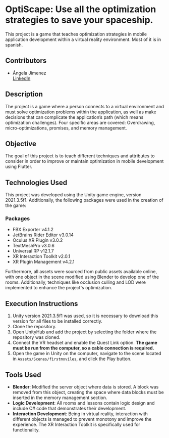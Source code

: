 
# **OptiScape: Use all the optimization strategies to save your spaceship.**

This project is a game that teaches optimization strategies in mobile application development within a virtual reality environment. Most of it is in spanish.

## **Contributors**

- Ángela Jimenez  
  [LinkedIn](https://www.linkedin.com/in/angelajimenezf/)

## **Description**

The project is a game where a person connects to a virtual environment and must solve optimization problems within the application, as well as make decisions that can complicate the application’s path (which means optimization challenges). Four specific areas are covered: Overdrawing, micro-optimizations, promises, and memory management.

## **Objective**

The goal of this project is to teach different techniques and attributes to consider in order to improve or maintain optimization in mobile development using Flutter.

## **Technologies Used**

This project was developed using the Unity game engine, version 2021.3.5f1. Additionally, the following packages were used in the creation of the game:

### **Packages**
- FBX Exporter v4.1.2
- JetBrains Rider Editor v3.0.14
- Oculus XR Plugin v3.0.2 
- TextMeshPro v3.0.6
- Universal RP v12.1.7
- XR Interaction Toolkit v2.0.1
- XR Plugin Management v4.2.1

Furthermore, all assets were sourced from public assets available online, with one object in the scene modified using Blender to develop one of the rooms. Additionally, techniques like occlusion culling and LOD were implemented to enhance the project's optimization.

## **Execution Instructions**

1. Unity version 2021.3.5f1 was used, so it is necessary to download this version for all files to be installed correctly.
2. Clone the repository.
3. Open UnityHub and add the project by selecting the folder where the repository was cloned.
4. Connect the VR headset and enable the Quest Link option. **The game must be run from the computer, so a cable connection is required.**
5. Open the game in Unity on the computer, navigate to the scene located in `Assets/Scenes/firstmoviles`, and click the Play button.

## **Tools Used**

- **Blender**: Modified the server object where data is stored. A block was removed from this object, creating the space where data blocks must be inserted in the memory management section.
- **Logic Development**: All rooms and lessons contain logic design and include C# code that demonstrates their development.
- **Interaction Development**: Being in virtual reality, interaction with different objects is managed to prevent monotony and improve the experience. The XR Interaction Toolkit is specifically used for functionality.
